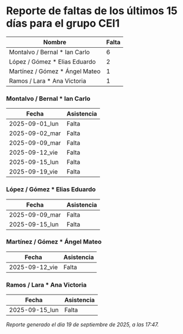  # Reporte de faltas de los últimos 15 días para el grupo CEI1
| Nombre | Falta |
| --- | --- |
| Montalvo / Bernal * Ian Carlo | 6 |
| López / Gómez * Elias Eduardo | 2 |
| Martínez / Gómez * Ángel Mateo | 1 |
| Ramos / Lara * Ana Victoria | 1 |
### Montalvo / Bernal * Ian Carlo 
 

| Fecha | Asistencia |
| --- | --- |
| 2025-09-01_lun | Falta |
| 2025-09-02_mar | Falta |
| 2025-09-09_mar | Falta |
| 2025-09-12_vie | Falta |
| 2025-09-15_lun | Falta |
| 2025-09-19_vie | Falta |
### López / Gómez * Elias Eduardo 
 

| Fecha | Asistencia |
| --- | --- |
| 2025-09-09_mar | Falta |
| 2025-09-15_lun | Falta |
### Martínez / Gómez * Ángel Mateo 
 

| Fecha | Asistencia |
| --- | --- |
| 2025-09-12_vie | Falta |
### Ramos / Lara * Ana Victoria 
 

| Fecha | Asistencia |
| --- | --- |
| 2025-09-15_lun | Falta |

 *Reporte generado el día 19 de septiembre de 2025, a las 17:47.*

